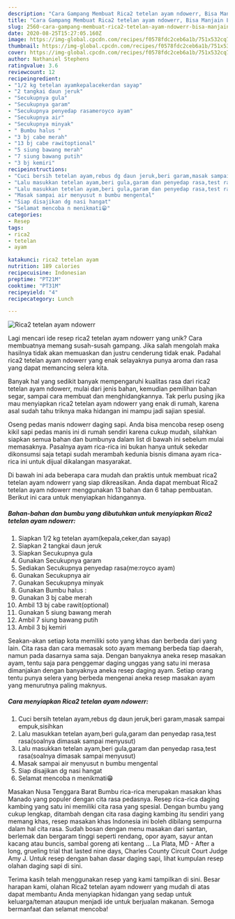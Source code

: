 ```yaml
---
description: "Cara Gampang Membuat Rica2 tetelan ayam ndowerr, Bisa Manjain Lidah"
title: "Cara Gampang Membuat Rica2 tetelan ayam ndowerr, Bisa Manjain Lidah"
slug: 2560-cara-gampang-membuat-rica2-tetelan-ayam-ndowerr-bisa-manjain-lidah
date: 2020-08-25T15:27:05.160Z
image: https://img-global.cpcdn.com/recipes/f0578fdc2ceb6a1b/751x532cq70/rica2-tetelan-ayam-ndowerr-foto-resep-utama.jpg
thumbnail: https://img-global.cpcdn.com/recipes/f0578fdc2ceb6a1b/751x532cq70/rica2-tetelan-ayam-ndowerr-foto-resep-utama.jpg
cover: https://img-global.cpcdn.com/recipes/f0578fdc2ceb6a1b/751x532cq70/rica2-tetelan-ayam-ndowerr-foto-resep-utama.jpg
author: Nathaniel Stephens
ratingvalue: 3.6
reviewcount: 12
recipeingredient:
- "1/2 kg tetelan ayamkepalacekerdan sayap"
- "2 tangkai daun jeruk"
- "Secukupnya gula"
- "Secukupnya garam"
- "Secukupnya penyedap rasameroyco ayam"
- "Secukupnya air"
- "Secukupnya minyak"
- " Bumbu halus "
- "3 bj cabe merah"
- "13 bj cabe rawitoptional"
- "5 siung bawang merah"
- "7 siung bawang putih"
- "3 bj kemiri"
recipeinstructions:
- "Cuci bersih tetelan ayam,rebus dg daun jeruk,beri garam,masak sampai empuk,sisihkan"
- "Lalu masukkan tetelan ayam,beri gula,garam dan penyedap rasa,test rasa(soalnya dimasak sampai menyusut)"
- "Lalu masukkan tetelan ayam,beri gula,garam dan penyedap rasa,test rasa(soalnya dimasak sampai menyusut)"
- "Masak sampai air menyusut n bumbu mengental"
- "Siap disajikan dg nasi hangat"
- "Selamat mencoba n menikmati😁"
categories:
- Resep
tags:
- rica2
- tetelan
- ayam

katakunci: rica2 tetelan ayam 
nutrition: 189 calories
recipecuisine: Indonesian
preptime: "PT21M"
cooktime: "PT31M"
recipeyield: "4"
recipecategory: Lunch

---
```



![Rica2 tetelan ayam ndowerr](https://img-global.cpcdn.com/recipes/f0578fdc2ceb6a1b/751x532cq70/rica2-tetelan-ayam-ndowerr-foto-resep-utama.jpg)

Lagi mencari ide resep rica2 tetelan ayam ndowerr yang unik? Cara membuatnya memang susah-susah gampang. Jika salah mengolah maka hasilnya tidak akan memuaskan dan justru cenderung tidak enak. Padahal rica2 tetelan ayam ndowerr yang enak selayaknya punya aroma dan rasa yang dapat memancing selera kita.

Banyak hal yang sedikit banyak mempengaruhi kualitas rasa dari rica2 tetelan ayam ndowerr, mulai dari jenis bahan, kemudian pemilihan bahan segar, sampai cara membuat dan menghidangkannya. Tak perlu pusing jika mau menyiapkan rica2 tetelan ayam ndowerr yang enak di rumah, karena asal sudah tahu triknya maka hidangan ini mampu jadi sajian spesial.

Oseng pedas manis ndowerr daging sapi. Anda bisa mencoba resep oseng kikil sapi pedas manis ini di rumah sendiri karena cukup mudah, silahkan siapkan semua bahan dan bumbunya dalam list di bawah ini sebelum mulai memasaknya. Pasalnya ayam rica-rica ini bukan hanya untuk sekedar dikonsumsi saja tetapi sudah merambah kedunia bisnis dimana ayam rica-rica ini untuk dijual dikalangan masyarakat.


Di bawah ini ada beberapa cara mudah dan praktis untuk membuat rica2 tetelan ayam ndowerr yang siap dikreasikan. Anda dapat membuat Rica2 tetelan ayam ndowerr menggunakan 13 bahan dan 6 tahap pembuatan. Berikut ini cara untuk menyiapkan hidangannya.

<!--inarticleads1-->

##### Bahan-bahan dan bumbu yang dibutuhkan untuk menyiapkan Rica2 tetelan ayam ndowerr:

1. Siapkan 1/2 kg tetelan ayam(kepala,ceker,dan sayap)
1. Siapkan 2 tangkai daun jeruk
1. Siapkan Secukupnya gula
1. Gunakan Secukupnya garam
1. Sediakan Secukupnya penyedap rasa(me:royco ayam)
1. Gunakan Secukupnya air
1. Gunakan Secukupnya minyak
1. Gunakan  Bumbu halus :
1. Gunakan 3 bj cabe merah
1. Ambil 13 bj cabe rawit(optional)
1. Gunakan 5 siung bawang merah
1. Ambil 7 siung bawang putih
1. Ambil 3 bj kemiri


Seakan-akan setiap kota memiliki soto yang khas dan berbeda dari yang lain. Cita rasa dan cara memasak soto ayam memang berbeda tiap daerah, namun pada dasarnya sama saja. Dengan banyaknya aneka resep masakan ayam, tentu saja para penggemar daging unggas yang satu ini merasa dimanjakan dengan banyaknya aneka resep daging ayam. Setiap orang tentu punya selera yang berbeda mengenai aneka resep masakan ayam yang menurutnya paling maknyus. 

<!--inarticleads2-->

##### Cara menyiapkan Rica2 tetelan ayam ndowerr:

1. Cuci bersih tetelan ayam,rebus dg daun jeruk,beri garam,masak sampai empuk,sisihkan
1. Lalu masukkan tetelan ayam,beri gula,garam dan penyedap rasa,test rasa(soalnya dimasak sampai menyusut)
1. Lalu masukkan tetelan ayam,beri gula,garam dan penyedap rasa,test rasa(soalnya dimasak sampai menyusut)
1. Masak sampai air menyusut n bumbu mengental
1. Siap disajikan dg nasi hangat
1. Selamat mencoba n menikmati😁


Masakan Nusa Tenggara Barat Bumbu rica-rica merupakan masakan khas Manado yang populer dengan cita rasa pedasnya. Resep rica-rica daging kambing yang satu ini memiliki cita rasa yang spesial. Dengan bumbu yang cukup lengkap, ditambah dengan cita rasa daging kambing itu sendiri yang memang khas, resep masakan khas Indonesia ini boleh dibilang sempurna dalam hal cita rasa. Sudah bosan dengan menu masakan dari santan, berlemak dan bergaram tinggi seperti rendang, opor ayam, sayur antan kacang atau buncis, sambal goreng ati kentang … La Plata, MD - After a long, grueling trial that lasted nine days, Charles County Circuit Court Judge Amy J. Untuk resep dengan bahan dasar daging sapi, lihat kumpulan resep olahan daging sapi di sini. 

Terima kasih telah menggunakan resep yang kami tampilkan di sini. Besar harapan kami, olahan Rica2 tetelan ayam ndowerr yang mudah di atas dapat membantu Anda menyiapkan hidangan yang sedap untuk keluarga/teman ataupun menjadi ide untuk berjualan makanan. Semoga bermanfaat dan selamat mencoba!
